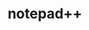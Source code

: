 ---
layout: category
title:  notepad++
permalink: /category/notepad++
img: /assets/img/title/tools.png
---